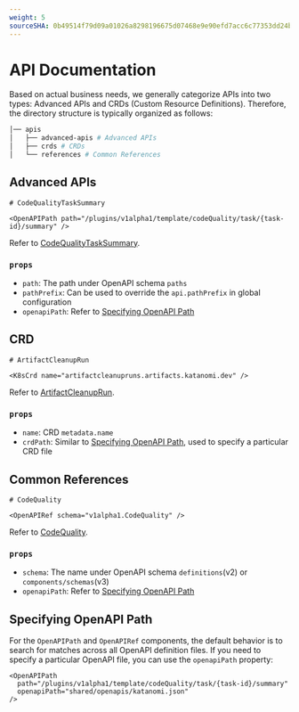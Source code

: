 ```yaml
---
weight: 5
sourceSHA: 0b49514f79d09a01026a8298196675d07468e9e90efd7acc6c77353dd24b72f3
---
```


# API Documentation

Based on actual business needs, we generally categorize APIs into two types: Advanced APIs and CRDs (Custom Resource Definitions). Therefore, the directory structure is typically organized as follows:

```sh
│── apis
│   ├── advanced-apis # Advanced APIs
│   ├── crds # CRDs
│   └── references # Common References
```

## Advanced APIs

```mdx title="advanced-apis/codeQualityTaskSummary.mdx"
# CodeQualityTaskSummary

<OpenAPIPath path="/plugins/v1alpha1/template/codeQuality/task/{task-id}/summary" />
```

Refer to [CodeQualityTaskSummary](../apis/advanced-apis/codeQualityTaskSummary).

### `props`

- `path`: The path under OpenAPI schema `paths`
- `pathPrefix`: Can be used to override the `api.pathPrefix` in global configuration
- `openapiPath`: Refer to [Specifying OpenAPI Path](#specifying-openapi-path)

## CRD

```mdx title="crds/ArtifactCleanupRun.mdx"
# ArtifactCleanupRun

<K8sCrd name="artifactcleanupruns.artifacts.katanomi.dev" />
```

Refer to [ArtifactCleanupRun](../apis/crds/ArtifactCleanupRun).

### `props`

- `name`: CRD `metadata.name`
- `crdPath`: Similar to [Specifying OpenAPI Path](#specifying-openapi-path), used to specify a particular CRD file

## Common References

```mdx title="references/CodeQuality.mdx"
# CodeQuality

<OpenAPIRef schema="v1alpha1.CodeQuality" />
```

Refer to [CodeQuality](../apis/references/CodeQuality).

### `props`

- `schema`: The name under OpenAPI schema `definitions`(v2) or `components/schemas`(v3)
- `openapiPath`: Refer to [Specifying OpenAPI Path](#specifying-openapi-path)

## Specifying OpenAPI Path

For the `OpenAPIPath` and `OpenAPIRef` components, the default behavior is to search for matches across all OpenAPI definition files. If you need to specify a particular OpenAPI file, you can use the `openapiPath` property:

```mdx
<OpenAPIPath
  path="/plugins/v1alpha1/template/codeQuality/task/{task-id}/summary"
  openapiPath="shared/openapis/katanomi.json"
/>
```
